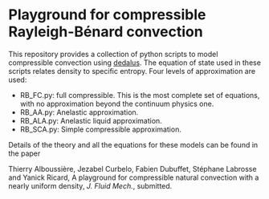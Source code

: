 # Playground for compressible Rayleigh-Bénard convection

This repository provides a collection of python scripts to model
compressible convection using [dedalus](http://dedalus-project.org).
The equation of state used in these scripts relates density to
specific entropy. Four levels of approximation are used:

* RB_FC.py: full compressible. This is the most complete set of
equations, with no approximation beyond the continuum physics one.
* RB_AA.py: Anelastic approximation.
* RB_ALA.py: Anelastic liquid approximation.
* RB_SCA.py: Simple compressible approximation.

Details of the theory and all the equations for these models can be
found in the paper

Thierry Alboussière, Jezabel Curbelo, Fabien Dubuffet, Stéphane
Labrosse and Yanick Ricard,
A playground for compressible natural convection with a nearly uniform
density,
*J. Fluid Mech.*, submitted.
  

